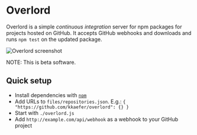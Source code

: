 # Overlord

Overlord is a simple *continuous integration* server for npm packages for projects hosted on GitHub. It accepts GitHub webhooks and downloads and runs `npm test` on the updated package.

![Overlord screenshot](http://i.kkaefer.com/overlord-20110515-234253.png)

NOTE: This is beta software.

## Quick setup

* Install dependencies with [`npm`](https://github.com/isaacs/npm)
* Add URLs to `files/repositories.json`. E.g.: `{ "https://github.com/kkaefer/overlord": {} }`
* Start with `./overlord.js`
* Add `http://example.com/api/webhook` as a webhook to your GitHub project
